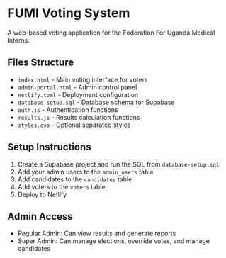 # FUMI Voting System

A web-based voting application for the Federation For Uganda Medical Interns.

## Files Structure

- `index.html` - Main voting interface for voters
- `admin-portal.html` - Admin control panel
- `netlify.toml` - Deployment configuration
- `database-setup.sql` - Database schema for Supabase
- `auth.js` - Authentication functions
- `results.js` - Results calculation functions
- `styles.css` - Optional separated styles

## Setup Instructions

1. Create a Supabase project and run the SQL from `database-setup.sql`
2. Add your admin users to the `admin_users` table
3. Add candidates to the `candidates` table
4. Add voters to the `voters` table
5. Deploy to Netlify

## Admin Access

- Regular Admin: Can view results and generate reports
- Super Admin: Can manage elections, override votes, and manage candidates
